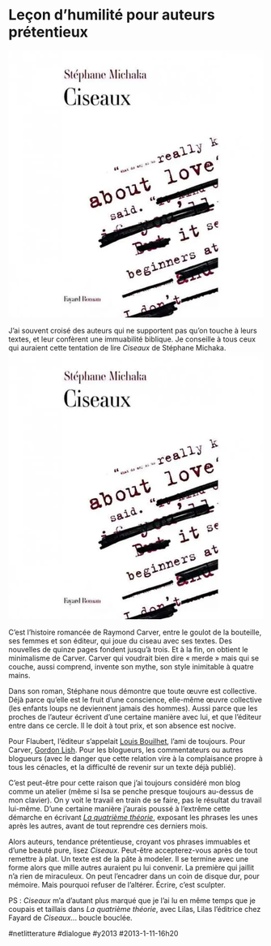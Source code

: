 # Leçon d’humilité pour auteurs prétentieux

![](_i/ciseaux.webp)

J’ai souvent croisé des auteurs qui ne supportent pas qu’on touche à leurs textes, et leur confèrent une immuabilité biblique. Je conseille à tous ceux qui auraient cette tentation de lire *Ciseaux* de Stéphane Michaka.
![Ciseaux](_i/ciseaux.webp)

C’est l’histoire romancée de Raymond Carver, entre le goulot de la bouteille, ses femmes et son éditeur, qui joue du ciseau avec ses textes. Des nouvelles de quinze pages fondent jusqu’à trois. Et à la fin, on obtient le minimalisme de Carver. Carver qui voudrait bien dire « merde » mais qui se couche, aussi comprend, invente son mythe, son style inimitable à quatre mains.

Dans son roman, Stéphane nous démontre que toute œuvre est collective. Déjà parce qu’elle est le fruit d’une conscience, elle-même œuvre collective (les enfants loups ne deviennent jamais des hommes). Aussi parce que les proches de l’auteur écrivent d’une certaine manière avec lui, et que l’éditeur entre dans ce cercle. Il le doit à tout prix, et son absence est nocive.

Pour Flaubert, l’éditeur s’appelait [Louis Bouilhet](http://fr.wikipedia.org/wiki/Louis-Hyacinthe_Bouilhet), l’ami de toujours. Pour Carver, [Gordon Lish](http://en.wikipedia.org/wiki/Gordon_Lish). Pour les blogueurs, les commentateurs ou autres blogueurs (avec le danger que cette relation vire à la complaisance propre à tous les cénacles, et la difficulté de revenir sur un texte déjà publié).

C’est peut-être pour cette raison que j’ai toujours considéré mon blog comme un atelier (même si Isa se penche presque toujours au-dessus de mon clavier). On y voit le travail en train de se faire, pas le résultat du travail lui-même. D’une certaine manière j’aurais poussé à l’extrême cette démarche en écrivant *[La quatrième théorie](../../page/la-quatrieme-theorie)*, exposant les phrases les unes après les autres, avant de tout reprendre ces derniers mois.

Alors auteurs, tendance prétentieuse, croyant vos phrases immuables et d’une beauté pure, lisez *Ciseaux*. Peut-être accepterez-vous après de tout remettre à plat. Un texte est de la pâte à modeler. Il se termine avec une forme alors que mille autres auraient pu lui convenir. La première qui jaillit n’a rien de miraculeux. On peut l’encadrer dans un coin de disque dur, pour mémoire. Mais pourquoi refuser de l’altérer. Écrire, c’est sculpter.

PS : *Ciseaux* m’a d’autant plus marqué que je l’ai lu en même temps que je coupais et taillais dans *La quatrième théorie*, avec Lilas, Lilas l’éditrice chez Fayard de *Ciseaux*... boucle bouclée. 

#netlitterature #dialogue #y2013 #2013-1-11-16h20
